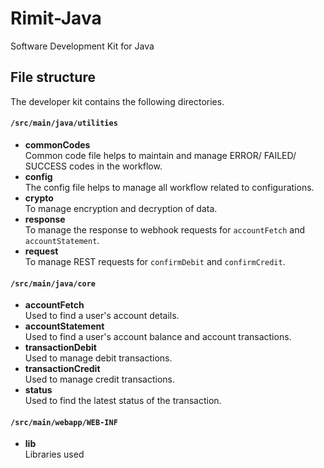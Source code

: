 # Rimit-Java

Software Development Kit for Java

## File structure

The developer kit contains the following directories.

#### `/src/main/java/utilities`

-   **commonCodes**\
    Common code file helps to maintain and manage ERROR/ FAILED/ SUCCESS codes in the workflow.
-   **config**\
    The config file helps to manage all workflow related to configurations.
-   **crypto**\
    To manage encryption and decryption of data.
-   **response**\
    To manage the response to webhook requests for `accountFetch` and `accountStatement`.
-   **request**\
    To manage REST requests for `confirmDebit` and `confirmCredit`.

#### `/src/main/java/core`

-   **accountFetch**\
    Used to find a user's account details.
-   **accountStatement**\
    Used to find a user's account balance and account transactions.
-   **transactionDebit**\
    Used to manage debit transactions.
-   **transactionCredit**\
    Used to manage credit transactions.
-   **status**\
    Used to find the latest status of the transaction.

#### `/src/main/webapp/WEB-INF`

-   **lib**\
    Libraries used

